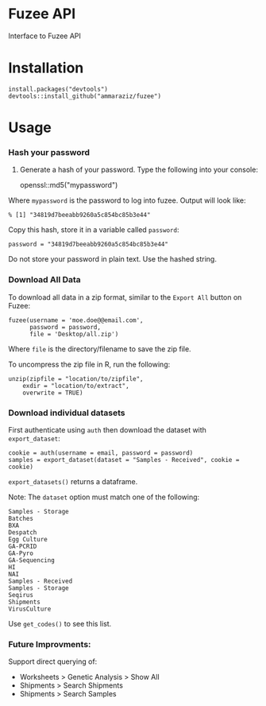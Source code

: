 # Fuzee API
Interface to Fuzee API

# Installation

    install.packages("devtools")
    devtools::install_github("ammaraziz/fuzee")

# Usage
### Hash your password

1. Generate a hash of your password. Type the following into your console:

     openssl::md5("mypassword")

Where `mypassword` is the password to log into fuzee. Output will look like:

    % [1] "34819d7beeabb9260a5c854bc85b3e44"

Copy this hash, store it in a variable called `password`:

    password = "34819d7beeabb9260a5c854bc85b3e44"

Do not store your password in plain text. Use the hashed string.

### Download All Data

To download all data in a zip format, similar to the `Export All` button on Fuzee:

    fuzee(username = 'moe.doe@@email.com', 
          password = password,
          file = 'Desktop/all.zip')

Where `file` is the directory/filename to save the zip file. 

To uncompress the zip file in R, run the following: 

    unzip(zipfile = "location/to/zipfile",
		exdir = "location/to/extract",
		overwrite = TRUE)

### Download individual datasets
First authenticate using `auth` then download the dataset with `export_dataset`:

    cookie = auth(username = email, password = password)
    samples = export_dataset(dataset = "Samples - Received", cookie = cookie)

`export_datasets()` returns a dataframe.

Note: The `dataset` option must match one of the following:

	Samples - Storage
	Batches 
	BXA 
	Despatch 
	Egg Culture
	GA-PCRID
	GA-Pyro
	GA-Sequencing
	HI
	NAI
	Samples - Received
	Samples - Storage 
	Seqirus
	Shipments 
	VirusCulture 

Use `get_codes()` to see this list.

### Future Improvments:

Support direct querying of:

- Worksheets > Genetic Analysis > Show All
- Shipments > Search Shipments
- Shipments > Search Samples
